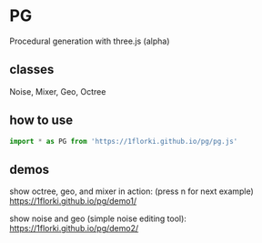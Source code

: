 # PG

Procedural generation with three.js (alpha)


## classes

Noise, Mixer, Geo, Octree


## how to use

```javascript
import * as PG from 'https://1florki.github.io/pg/pg.js'
```


## demos

show octree, geo, and mixer in action: (press n for next example) https://1florki.github.io/pg/demo1/

show noise and geo (simple noise editing tool): https://1florki.github.io/pg/demo2/
